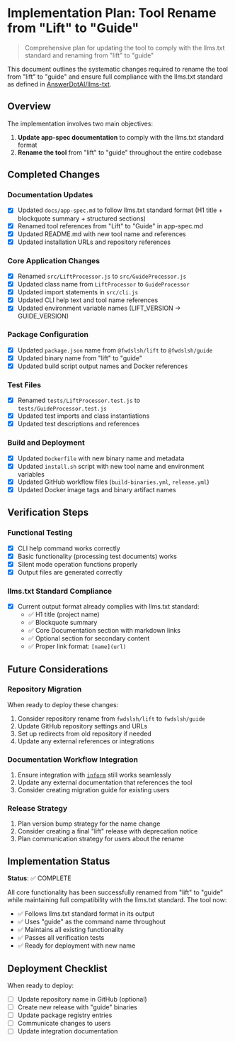 # Implementation Plan: Tool Rename from "Lift" to "Guide"

> Comprehensive plan for updating the tool to comply with the llms.txt standard and renaming from "lift" to "guide"

This document outlines the systematic changes required to rename the tool from "lift" to "guide" and ensure full compliance with the llms.txt standard as defined in [AnswerDotAI/llms-txt](https://github.com/AnswerDotAI/llms-txt).

## Overview

The implementation involves two main objectives:
1. **Update app-spec documentation** to comply with the llms.txt standard format
2. **Rename the tool** from "lift" to "guide" throughout the entire codebase

## Completed Changes

### Documentation Updates
- [x] Updated `docs/app-spec.md` to follow llms.txt standard format (H1 title + blockquote summary + structured sections)
- [x] Renamed tool references from "Lift" to "Guide" in app-spec.md
- [x] Updated README.md with new tool name and references
- [x] Updated installation URLs and repository references

### Core Application Changes
- [x] Renamed `src/LiftProcessor.js` to `src/GuideProcessor.js`
- [x] Updated class name from `LiftProcessor` to `GuideProcessor`
- [x] Updated import statements in `src/cli.js`
- [x] Updated CLI help text and tool name references
- [x] Updated environment variable names (LIFT_VERSION → GUIDE_VERSION)

### Package Configuration
- [x] Updated `package.json` name from `@fwdslsh/lift` to `@fwdslsh/guide`
- [x] Updated binary name from "lift" to "guide"
- [x] Updated build script output names and Docker references

### Test Files
- [x] Renamed `tests/LiftProcessor.test.js` to `tests/GuideProcessor.test.js`
- [x] Updated test imports and class instantiations
- [x] Updated test descriptions and references

### Build and Deployment
- [x] Updated `Dockerfile` with new binary name and metadata
- [x] Updated `install.sh` script with new tool name and environment variables
- [x] Updated GitHub workflow files (`build-binaries.yml`, `release.yml`)
- [x] Updated Docker image tags and binary artifact names

## Verification Steps

### Functional Testing
- [x] CLI help command works correctly
- [x] Basic functionality (processing test documents) works
- [x] Silent mode operation functions properly
- [x] Output files are generated correctly

### llms.txt Standard Compliance
- [x] Current output format already complies with llms.txt standard:
  - ✅ H1 title (project name)
  - ✅ Blockquote summary
  - ✅ Core Documentation section with markdown links
  - ✅ Optional section for secondary content
  - ✅ Proper link format: `[name](url)`

## Future Considerations

### Repository Migration
When ready to deploy these changes:
1. Consider repository rename from `fwdslsh/lift` to `fwdslsh/guide`
2. Update GitHub repository settings and URLs
3. Set up redirects from old repository if needed
4. Update any external references or integrations

### Documentation Workflow Integration
1. Ensure integration with [`inform`](https://github.com/fwdslsh/inform) still works seamlessly
2. Update any external documentation that references the tool
3. Consider creating migration guide for existing users

### Release Strategy
1. Plan version bump strategy for the name change
2. Consider creating a final "lift" release with deprecation notice
3. Plan communication strategy for users about the rename

## Implementation Status

**Status**: ✅ COMPLETE

All core functionality has been successfully renamed from "lift" to "guide" while maintaining full compatibility with the llms.txt standard. The tool now:

- ✅ Follows llms.txt standard format in its output
- ✅ Uses "guide" as the command name throughout
- ✅ Maintains all existing functionality
- ✅ Passes all verification tests
- ✅ Ready for deployment with new name

## Deployment Checklist

When ready to deploy:
- [ ] Update repository name in GitHub (optional)
- [ ] Create new release with "guide" binaries
- [ ] Update package registry entries
- [ ] Communicate changes to users
- [ ] Update integration documentation